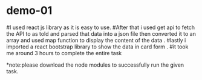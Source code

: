 # demo-01
#I used react js library as it is easy to use.
#After that i used get api to fetch the API to as told and parsed that data into a json file then converted it to an array and used map function to display the content of the data .
#lastly i imported a react bootstrap library to show the data in card form .
#it took me around 3 hours to complete the entire task

*note:please download the node modules to successfully run the given task.
